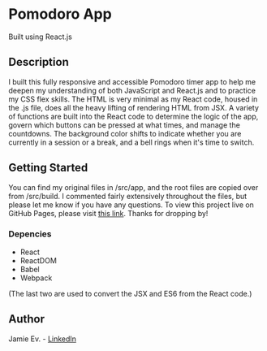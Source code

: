 # Pomodoro App
Built using React.js

## Description

I built this fully responsive and accessible Pomodoro timer app to help me deepen my understanding of both JavaScript and React.js and to practice my CSS flex skills. The HTML is very minimal as my React code, housed in the .js file, does all the heavy lifting of rendering HTML from JSX. A variety of functions are built into the React code to determine the logic of the app, govern which buttons can be pressed at what times, and manage the countdowns. The background color shifts to indicate whether you are currently in a session or a break, and a bell rings when it's time to switch.

## Getting Started

You can find my original files in /src/app, and the root files are copied over from /src/build. I commented fairly extensively throughout the files, but please let me know if you have any questions. To view this project live on GitHub Pages, please visit [this link](https://jamie-ev.github.io/Pomodoro_App/). Thanks for dropping by!

### Depencies

* React
* ReactDOM
* Babel
* Webpack

(The last two are used to convert the JSX and ES6 from the React code.)

## Author

Jamie Ev. - [LinkedIn](https://www.linkedin.com/in/jamie-ev)
